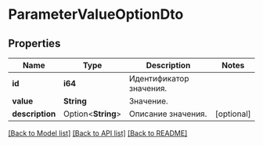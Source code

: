 # ParameterValueOptionDto

## Properties

Name | Type | Description | Notes
------------ | ------------- | ------------- | -------------
**id** | **i64** | Идентификатор значения. | 
**value** | **String** | Значение. | 
**description** | Option<**String**> | Описание значения. | [optional]

[[Back to Model list]](../README.md#documentation-for-models) [[Back to API list]](../README.md#documentation-for-api-endpoints) [[Back to README]](../README.md)


